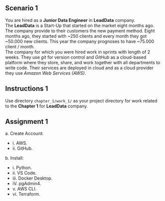 ## Scenario 1
You are hired as a **Junior Data Engineer** in **LeadData** company.\
The **LeadData** is a Start-Up that started on the market eight months ago. The company provide to their customers the new payment method. Eight months ago, they started with ~250 clients and every month they got ~50.000 new clients. This year the company prognoses to have ~75.000 client / month.\
The company for which you were hired work in sprints with length of 2 weeks. They use *git* for version control and *GitHub* as a cloud-based platform where they store, share, and work together with all departments to write code. Their services are deployed in cloud and as a cloud provider they use *Amazon Web Services (AWS)*.

## Instructions 1
Use directory `chapter_1/work_1/` as your project directory for work related to the **Chapter 1** for **LeadData** company.

## Assignment 1
a. Create Account:
* i. AWS.
* ii. GitHub.

b. Install:
* i. Python.
* ii. VS Code.
* iii. Docker Desktop.
* iV. pgAdmin4.
* v. AWS CLI.
* vi. Terraform.